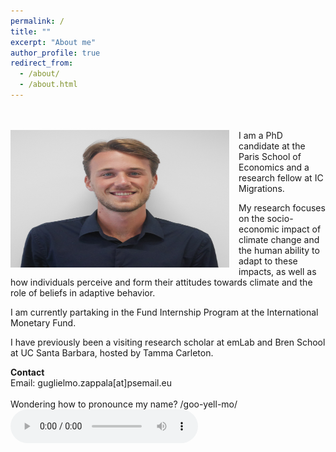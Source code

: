 ```yaml
---
permalink: /
title: ""
excerpt: "About me"
author_profile: true
redirect_from: 
  - /about/
  - /about.html
---
```

<br />
<!-- <img src=https://github.com/guglielmozappala/guglielmozappala.github.io/tree/master/images/photo.png style="width:540px;height:600px;"> -->
<br />
<!--![github small](/images/photo.png) -->
<img src="/images/photo.png" alt="drawing" width="350" height="220" style="float: left; padding-right:15px"/> I am a PhD candidate at the Paris School of Economics and a research fellow at IC Migrations. <br>

My research focuses on the socio-economic impact of climate change and the human ability to adapt to these impacts, as well as how individuals perceive and form their attitudes towards climate and the role of beliefs in adaptive behavior. <br>

I am currently partaking in the Fund Internship Program at the International Monetary Fund.

I have previously been a visiting research scholar at emLab and Bren School at UC Santa Barbara, hosted by Tamma Carleton. <br>

**Contact** <br>
Email: guglielmo.zappala[at]psemail.eu 
\
\
Wondering how to pronounce my name? /goo-yell-mo/
<audio controls> <source src=" https://github.com/guglielmozappala/guglielmozappala.github.io/blob/master/files/name.m4a?raw=true" type="audio/ogg"></audio>
